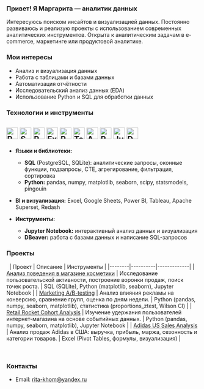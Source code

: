 ### Привет! Я Маргарита — аналитик данных

Интересуюсь поиском инсайтов и визуализацией данных. Постоянно развиваюсь и реализую проекты с использованием современных аналитических инструментов. Открыта к аналитическим задачам в e-commerce, маркетинге или продуктовой аналитике.


### Мои интересы

- Анализ и визуализация данных  
- Работа с таблицами и базами данных  
- Автоматизация отчётности  
- Исследовательский анализ данных (EDA)  
- Использование Python и SQL для обработки данных  

### Технологии и инструменты

<img alt="PostgreSQL" src="https://img.shields.io/badge/PostgreSQL-316192?logo=postgresql&logoColor=white" height="30"/> <img alt="SQLite" src="https://img.shields.io/badge/SQLite-003B57?logo=sqlite&logoColor=white" height="30"/> <img alt="Python" src="https://img.shields.io/badge/Python-3776AB?logo=python&logoColor=white" height="30"/> <img alt="Excel" src="https://img.shields.io/badge/Microsoft_Excel-217346?logo=microsoft-excel&logoColor=white" height="30"/> <img alt="Power BI" src="https://img.shields.io/badge/Power_BI-F2C811?logo=microsoft-power-bi&logoColor=black" height="30"/> <img alt="Tableau" src="https://img.shields.io/badge/Tableau-E97627?logo=tableau&logoColor=white" height="30"/> <img alt="Apache Superset" src="https://img.shields.io/badge/Apache_Superset-000000?logo=apache-superset&logoColor=white" height="30"/> <img alt="Redash" src="https://img.shields.io/badge/Redash-FF3B30?logo=redash&logoColor=white" height="30"/> <img alt="Jupyter" src="https://img.shields.io/badge/Jupyter-F37626?logo=jupyter&logoColor=white" height="30"/> <img alt="DBeaver" src="https://img.shields.io/badge/DBeaver-4E97A1?logo=dbeaver&logoColor=white" height="30"/> 
---

- **Языки и библиотеки:**  
  - **SQL** (PostgreSQL, SQLite): аналитические запросы, оконные функции, подзапросы, CTE, агрегирование, фильтрация, сортировка  
  - **Python:** pandas, numpy, matplotlib, seaborn, scipy, statsmodels, pingouin  

- **BI и визуализация:** Excel, Google Sheets, Power BI, Tableau, Apache Superset, Redash

- **Инструменты:**  
  - **Jupyter Notebook:** интерактивный анализ данных и визуализация  
  - **DBeaver:** работа с базами данных и написание SQL-запросов  


### Проекты
&nbsp;
| Проект | Описание | Инструменты |
|--------|----------|-------------|
| [Анализ поведения в магазине косметики]([https://github.com/твойник/cosmetics-shop-analysis](https://github.com/Mara-Kh/eCommerce_Events_History_in_Cosmetics_Shop)) | Исследование пользовательской активности, построение воронки продаж, поиск точек роста. | SQL (SQLite), Python (matplotlib, seaborn), Jupyter Notebook |
| [Marketing A/B-testing]([https://github.com/твойник/marketing-ab-test](https://github.com/Mara-Kh/marketing-a-b-testing)) | Анализ влияния рекламы на конверсию, сравнение групп, оценка по дням недели. | Python (pandas, numpy, seaborn, matplotlib), статистика (proportions_ztest, Wilson CI) |
| [Retail Rocket Cohort Analysis]([https://github.com/твойник/retail-rocket-cohort](https://github.com/Mara-Kh/Retail-Rocket-Cohort-Analysis)) | Изучение удержания пользователей интернет-магазина на основе событийных данных. | Python (pandas, numpy, seaborn, matplotlib), Jupyter Notebook |
| [Adidas US Sales Analysis]([https://github.com/твойник/adidas-sales-excel](https://github.com/Mara-Kh/Adidas-US-Sales-Dataset-Analys)) | Анализ продаж Adidas в США: выручка, прибыль, маржа, сезонность и категории товаров. | Excel (Pivot Tables, формулы, визуализация) |

&nbsp;
### Контакты

- Email: rita-khom@yandex.ru
